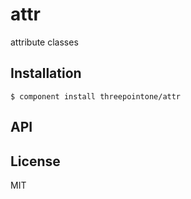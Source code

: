 
# attr

  attribute classes

## Installation

    $ component install threepointone/attr

## API

   

## License

  MIT
